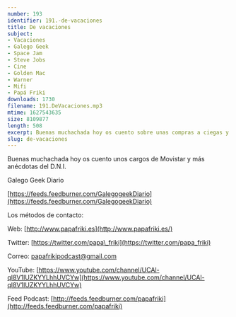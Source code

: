 ```yaml
---
number: 193
identifier: 191.-de-vacaciones
title: De vacaciones
subject:
- Vacaciones
- Galego Geek
- Space Jam
- Steve Jobs
- Cine
- Golden Mac
- Warner
- Mifi
- Papá Friki
downloads: 1730
filename: 191.DeVacaciones.mp3
mtime: 1627543635
size: 8109877
length: 508
excerpt: Buenas muchachada hoy os cuento sobre unas compras a ciegas y la última película hemos ido a ver al cine
slug: de-vacaciones
---
```

Buenas muchachada hoy os cuento unos cargos de Movistar y más anécdotas del D.N.I.

Galego Geek Diario

[https://feeds.feedburner.com/GalegogeekDiario](https://feeds.feedburner.com/GalegogeekDiario)

Los métodos de contacto:

Web: [http://www.papafriki.es](http://www.papafriki.es/)

Twitter: [https://twitter.com/papa\_friki](https://twitter.com/papa_friki)

Correo: [papafrikipodcast@gmail.com](https://archive.org/details/papafrikipodast@gmail.com)

YouTube: [https://www.youtube.com/channel/UCAl-ql8V1IUZKYYLhhUVCYw](https://www.youtube.com/channel/UCAl-ql8V1IUZKYYLhhUVCYw)

Feed Podcast: [http://feeds.feedburner.com/papafriki](http://feeds.feedburner.com/papafriki)